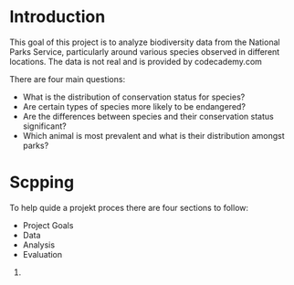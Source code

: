 # Introduction

This goal of this project is to analyze biodiversity data from the National Parks Service, particularly around various species observed in different  locations.
The data is not real and is provided by codecademy.com


There are four main questions:

- What is the distribution of conservation status for species?
- Are certain types of species more likely to be endangered?
- Are the differences between species and their conservation status significant?
- Which animal is most prevalent and what is their distribution amongst parks?

# Scpping

To help quide a projekt proces there are four sections to follow:
- Project Goals
- Data
- Analysis
- Evaluation

1. 
